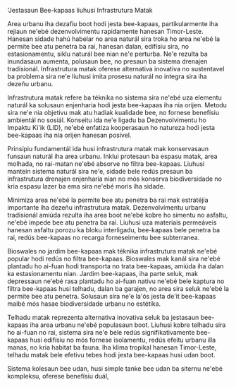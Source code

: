 'Jestasaun Bee-kapaas liuhusi Infrastrutura Matak

Area urbanu iha dezafiu boot hodi jesta bee-kapaas, partikularmente iha rejiaun ne'ebé dezenvolvimentu rapidamente hanesan Timor-Leste. Hanesan sidade hahú habelar no area naturál sira troka ho area ne'ebé la permite bee atu penetra ba rai, hanesan dalan, edifísiu sira, no estasionamentu, siklu naturál bee nian ne'e perturba. Ne'e rezulta ba inundasaun aumenta, polusaun bee, no presaun ba sistema drenajen tradisionál. Infrastrutura matak oferese alternativa inovativa no sustentavel ba problema sira ne'e liuhusi imita prosesu naturál no integra sira iha dezeñu urbanu.

Infrastrutura matak refere ba téknika no sistema sira ne'ebé uza elementu naturál ka solusaun enjenharia hodi jesta bee-kapaas iha nia orijen. Metodu sira ne'e nia objetivu mak atu hadiak kualidade bee, no fornese benefísiu ambientál no sosiál. Konseitu ida ne'e ligadu ba Dezenvolvimentu ho Impaktu Ki'ik (LID), ne'ebé enfatiza kooperasaun ho natureza hodi jesta bee-kapaas iha nia orijen hanesan posivel.

Prinsípiu fundamentál ida husi infrastrutura matak mak konservasaun funsaun naturál iha area urbanu. Inklui protesaun ba espasu matak, area molhada, no rai-matan ne'ebé absorve no filtra bee-kapaas. Liuhusi mantein sistema naturál sira ne'e, sidade bele redús presaun ba infrastrutura drenajen enjenharia nian no mós konserva biodiversidade no kria espasu lazer ba ema sira ne'ebé moris iha sidade.

Minimiza area ne'ebé la permite bee atu penetra ba rai mak estratéjia importante iha dezeñu infrastrutura matak. Dezenvolvimentu urbanu tradisionál amiúda rezulta iha area boot ne'ebé kobre ho simentu no asfaltu, ne'ebé impede bee atu penetra ba rai. Liuhusi uza materiais permeáveis hanesan asfaltu porozu ka bloku interligadu, bee-kapaas bele penetra ba rai, redús bee-kapaas no recarga forneseimentu bee subterranea.

Bioswales no jardim bee-kapaas mak téknika infrastrutura matak ne'ebé popular hodi redús no filtra bee-kapaas. Bioswales mak kanál sira ne'ebé plantadu ho ai-fuan hodi transporta no trata bee-kapaas, amiúda iha dalan ka estasionamentu nian. Jardim bee-kapaas, iha parte seluk, mak depressaun ne'ebé rasa plantadu ho ai-fuan nativu ne'ebé bele kaptura no filtra bee-kapaas husi telhadu, dalan ba garajen, no area sira seluk ne'ebé la permite bee atu penetra. Solusaun sira ne'e la'ós jesta de'it bee-kapaas maibé mós hasae biodiversidade urbanu no estétika.

Telhadu matak reprezenta alternativa inovativa seluk ba jestasaun bee-kapaas iha area urbanu ne'ebé populasaun boot. Liuhusi kobre telhadu sira ho ai-fuan no rai, sistema sira ne'e bele redús signifikativamente bee-kapaas husi edifísiu no mós fornese isolamentu, redús efeitu urbanu illa manas, no kria habitat ba fauna. Iha klima tropikal hanesan Timor-Leste, telhadu matak bele efetivu tebes hodi jesta bee-kapaas husi udan boot.

Sistema kolesaun bee udan, husi simple tanke bee udan ba siternu ne'ebé kompleksu, oferese benefísiu duál,